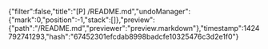 {"filter":false,"title":"[P] /README.md","undoManager":{"mark":0,"position":-1,"stack":[]},"preview":{"path":"/README.md","previewer":"preview.markdown"},"timestamp":1424792741293,"hash":"67452301efcdab8998badcfe10325476c3d2e1f0"}